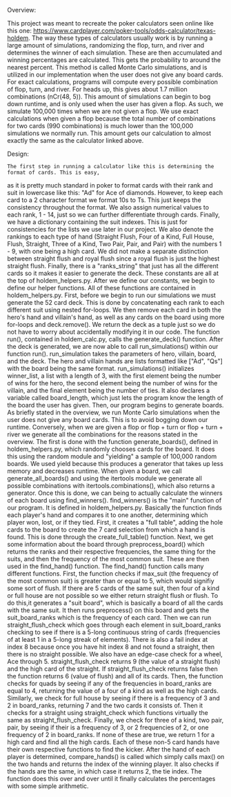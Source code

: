 Overview:

This project was meant to recreate the poker calculators seen online like this one: https://www.cardplayer.com/poker-tools/odds-calculator/texas-holdem. The way these types of calculators usually work is by running a large amount of simulations, randomizing the flop, turn, and river and determines the winner of each simulation. These are then accumulated and winning percentages are calculated. This gets the probability to around the nearest percent. This method is called Monte Carlo simulations, and is utilized in our implementation when the user does not give any board cards. For exact calculations, programs will compute every possible combination of flop, turn, and river. For heads up, this gives about 1.7 million combinations (nCr(48, 5)). This amount of simulations can begin to bog down runtime, and is only used when the user has given a flop. As such, we simulate 100,000 times when we are not given a flop. We use exact calculations when given a flop because the total number of combinations for two cards (990 combinations) is much lower than the 100,000 simulations we normally run. This amount gets our calculation to almost exactly the same as the calculator linked above.

Design:

    The first step in running a calculator like this is determining the format of cards. This is easy,
as it is pretty much standard in poker to format cards with their rank and suit in lowercase like this:
"Ad" for Ace of diamonds. However, to keep each card to a 2 character format we format 10s to Ts. 
This just keeps the consistency throughout the format. We also assign numerical values to each rank, 
1 - 14, just so we can further differentiate through cards. Finally, we have a dictionary containing 
the suit indexes. This is just for consistencies for the lists we use later in our project. We also 
denote the rankings to each type of hand (Straight Flush, Four of a Kind, Full House, Flush, Straight, 
Three of a Kind, Two Pair, Pair, and Pair) with the numbers 1 - 9, with one being a high card. We did 
not make a separate distinction between straight flush and royal flush since a royal flush is just the 
highest straight flush. Finally, there is a "ranks_string" that just has all the different cards so it 
makes it easier to generate the deck. These constants are all at the top of holdem_helpers.py.
    After we define our constants, we begin to define our helper functions. All of these functions are 
contained in holdem_helpers.py. First, before we begin to run our simulations we must generate the 52 card 
deck. This is done by concatenating each rank to each different suit using nested for-loops. We then 
remove each card in both the hero's hand and villain's hand, as well as any cards on the board using 
more for-loops and deck.remove(). We return the deck as a tuple just so we do not have to worry about 
accidentally modifying it in our code. The function run(), contained in holdem_calc.py, calls the 
generate_deck() function. After the deck is generated, we are now able to call run_simulations() 
within our function run(). 
    run_simulation takes the parameters of hero, villain, board, and the deck. The hero and villain
hands are lists formatted like ["Ad", "Qs"] with the board being the same format. run_simulations() 
initializes winner_list, a list with a length of 3, with the first element being the number of wins 
for the hero, the second element being the number of wins for the villain, and the final element being 
the number of ties. It also declares a variable called board_length, which just lets the program know 
the length of the board the user has given. Then, our program begins to generate boards. As briefly 
stated in the overview, we run Monte Carlo simulations when the user does not give any board cards. 
This is to avoid bogging down our runtime. Conversely, when we are given a flop or flop + turn or 
flop + turn + river we generate all the combinations for the reasons stated in the overview. The 
first is done with the function generate_boards(), defined in holdem_helpers.py,  which randomly 
chooses cards for the board. It does this using the random module and "yielding" a sample of 
100,000 random boards. We used yield because this produces a generator that takes up less memory 
and decreases runtime. When given a board, we call generate_all_boards() and using the itertools 
module we generate all possible combinations with itertools.combinations(), which also returns a 
generator. Once this is done, we can being to actually calculate the winners of each board using 
find_winners().
    find_winners() is the "main" function of our program. It is defined in holdem_helpers.py. Basically 
the function finds each player's hand and compares it to one another, determining which player won, 
lost, or if they tied. First, it creates a "full table", adding the hole cards to the board to create 
the 7 card selection from which a hand is found. This is done through the create_full_table() function. 
Next, we get some information about the board through preprocess_board() which returns the ranks and 
their respective frequencies, the same thing for the suits, and then the frequency of the most common 
suit. These are then used in the find_hand() function. The find_hand() function calls many different
functions. First, the function checks if max_suit (the frequency of the most common suit) is greater
than or equal to 5, which would signifiy some sort of flush. If there are 5 cards of the same suit, 
then four of a kind or full house are not possible so we either return straight flush or flush. 
To do this,it generates a "suit board", which is basically a board of all the cards with the same 
suit. It then runs preprocess() on this board and gets the suit_board_ranks which is the frequency 
of each card. Then we can run straight_flush_check which goes through each element in suit_board_ranks 
checking to see if there is a 5-long continuous string of cards (frequencies of at least 1 in a 5-long 
streak of elements). There is also a fail index at index 8 because once you have hit index 8 and not 
found a straight, then there is no straight possible. We also have an edge-case check for a wheel, 
Ace through 5. straight_flush_check returns 9 (the value of a straight flush) and the high card of 
the straight. If straight_flush_check returns false then the function returns 6 (value of flush) 
and all of its cards. Then, the function checks for quads by seeing if any of the frequencies in 
board_ranks are equal to 4, returning the value of a four of a kind as well as the high cards. 
Similarly, we check for full house by seeing if there is a frequency of 3 and 2 in board_ranks, 
returning 7 and the two cards it consists of. Then it checks for a straight using straight_check 
which functions virtually the same as straight_flush_check. Finally, we check for three of a kind, 
two pair, pair, by seeing if their is a frequency of 3, or 2 frequencies of 2, or one frequency 
of 2 in board_ranks. If none of these are true, we return 1 for a high card and find all the high cards. 
Each of these non-5 card hands have their own respective functions to find the kicker. 
After the hand of each player is determined, compare_hands() is called which simply calls max() 
on the two hands and returns the index of the winning player. It also checks if the hands are 
the same, in which case it returns 2, the tie index. The function does this over and over until 
it finally calculates the percentages with some simple arithmetic. 

